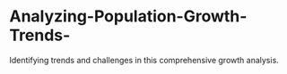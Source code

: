 # Analyzing-Population-Growth-Trends-
Identifying trends and challenges in this comprehensive growth analysis.
